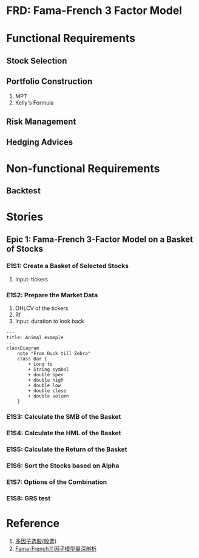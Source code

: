 FRD: Fama-French 3 Factor Model
====

# Functional Requirements

## Stock Selection

## Portfolio Construction

1. MPT
2. Kelly's Formula

## Risk Management

## Hedging Advices

# Non-functional Requirements

## Backtest

# Stories

## Epic 1: Fama-French 3-Factor Model on a Basket of Stocks

### E1S1: Create a Basket of Selected Stocks

1. Input: tickers

### E1S2: Prepare the Market Data

1. OHLCV of the tickers
2. Rf
3. Input: duration to look back

```mermaid
---
title: Animal example
---
classDiagram
    note "From Duck till Zebra"
    class Bar {
        + Long ts
        + String symbol
        + double open
        + double high
        + double low
        + double close
        + double volumn
    }
```

### E1S3: Calculate the SMB of the Basket

### E1S4: Calculate the HML of the Basket

### E1S5: Calculate the Return of the Basket

### E1S6: Sort the Stocks based on Alpha

### E1S7: Options of the Combination

### E1S8: GRS test

# Reference

1. [多因子选股(股票)](https://www.myquant.cn/docs/python_strategyies/103)
2. [Fama-French三因子模型最深剖析](https://www.bilibili.com/video/BV11Y411x7jy/?spm_id_from=333.999.0.0&vd_source=3caf1cf2eb94db028e6f5b496be93bc8)